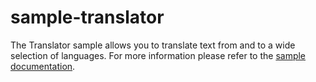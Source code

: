 sample-translator
=================

The Translator sample allows you to translate text from and to a wide selection of languages. For more information please refer to the [sample documentation](http://docs.icenium.com/sample-apps/translator).

